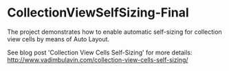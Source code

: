 # CollectionViewSelfSizing-Final
The project demonstrates how to enable automatic self-sizing for collection view cells by means of Auto Layout.

See blog post 'Collection View Cells Self-Sizing' for more details: http://www.vadimbulavin.com/collection-view-cells-self-sizing/
